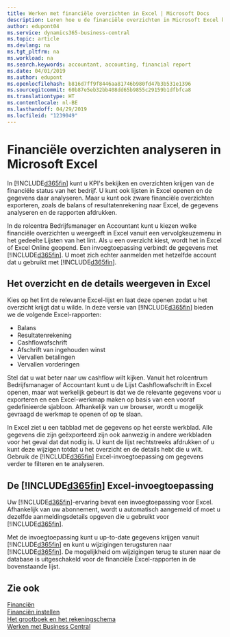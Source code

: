 ```yaml
---
title: Werken met financiële overzichten in Excel | Microsoft Docs
description: Leren hoe u de financiële overzichten in Microsoft Excel kunt openen vanuit Business Central voor een betere analyse.
author: edupont04
ms.service: dynamics365-business-central
ms.topic: article
ms.devlang: na
ms.tgt_pltfrm: na
ms.workload: na
ms.search.keywords: accountant, accounting, financial report
ms.date: 04/01/2019
ms.author: edupont
ms.openlocfilehash: b816d7ff9f8446aa81746b980fd47b3b531e1396
ms.sourcegitcommit: 60b87e5eb32bb408dd65b9855c29159b1dfbfca8
ms.translationtype: HT
ms.contentlocale: nl-BE
ms.lasthandoff: 04/29/2019
ms.locfileid: "1239049"
---
```

# <a name="analyzing-financial-statements-in-microsoft-excel"></a>Financiële overzichten analyseren in Microsoft Excel
In [!INCLUDE[d365fin](includes/d365fin_md.md)] kunt u KPI's bekijken en overzichten krijgen van de financiële status van het bedrijf. U kunt ook lijsten in Excel openen en de gegevens daar analyseren. Maar u kunt ook zware financiële overzichten exporteren, zoals de balans of resultatenrekening naar Excel, de gegevens analyseren en de rapporten afdrukken.  

In de rolcentra Bedrijfsmanager en Accountant kunt u kiezen welke financiële overzichten u weergeeft in Excel vanuit een vervolgkeuzemenu in het gedeelte Lijsten van het lint. Als u een overzicht kiest, wordt het in Excel of Excel Online geopend. Een invoegtoepassing verbindt de gegevens met [!INCLUDE[d365fin](includes/d365fin_md.md)]. U moet zich echter aanmelden met hetzelfde account dat u gebruikt met [!INCLUDE[d365fin](includes/d365fin_md.md)].  

## <a name="getting-the-overview-and-the-details-in-excel"></a>Het overzicht en de details weergeven in Excel
Kies op het lint de relevante Excel-lijst en laat deze openen zodat u het overzicht krijgt dat u wilde. In deze versie van [!INCLUDE[d365fin](includes/d365fin_md.md)] bieden we de volgende Excel-rapporten:

- Balans  
- Resultatenrekening  
- Cashflowafschrift  
- Afschrift van ingehouden winst  
- Vervallen betalingen  
- Vervallen vorderingen  

Stel dat u wat beter naar uw cashflow wilt kijken. Vanuit het rolcentrum Bedrijfsmanager of Accountant kunt u de Lijst Cashflowafschrift in Excel openen, maar wat werkelijk gebeurt is dat we de relevante gegevens voor u exporteren en een Excel-werkmap maken op basis van een vooraf gedefinieerde sjabloon. Afhankelijk van uw browser, wordt u mogelijk gevraagd de werkmap te openen of op te slaan.  

In Excel ziet u een tabblad met de gegevens op het eerste werkblad. Alle gegevens die zijn geëxporteerd zijn ook aanwezig in andere werkbladen voor het geval dat dat nodig is. U kunt de lijst rechtstreeks afdrukken of u kunt deze wijzigen totdat u het overzicht en de details hebt die u wilt. Gebruik de [!INCLUDE[d365fin](includes/d365fin_md.md)] Excel-invoegtoepassing om gegevens verder te filteren en te analyseren.  

## <a name="the-included365finincludesd365finmdmd-excel-add-in"></a>De [!INCLUDE[d365fin](includes/d365fin_md.md)] Excel-invoegtoepassing
Uw [!INCLUDE[d365fin](includes/d365fin_md.md)]-ervaring bevat een invoegtoepassing voor Excel. Afhankelijk van uw abonnement, wordt u automatisch aangemeld of moet u dezelfde aanmeldingsdetails opgeven die u gebruikt voor [!INCLUDE[d365fin](includes/d365fin_md.md)].  

Met de invoegtoepassing kunt u up-to-date gegevens krijgen vanuit [!INCLUDE[d365fin](includes/d365fin_md.md)] en kunt u wijzigingen terugsturen naar [!INCLUDE[d365fin](includes/d365fin_md.md)]. De mogelijkheid om wijzigingen terug te sturen naar de database is uitgeschakeld voor de financiële Excel-rapporten in de bovenstaande lijst.  

## <a name="see-also"></a>Zie ook
[Financiën](finance.md)  
[Financiën instellen](finance-setup-finance.md)  
[Het grootboek en het rekeningschema](finance-general-ledger.md)  
[Werken met Business Central](ui-work-product.md)  
